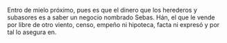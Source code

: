 Entro de mielo próximo, pues es que el dinero que los herederos y subasores es a saber un negocio nombrado Sebas. Hán, el que le vende por libre de otro viento, censo, empeño ni hipoteca, facta ni expresó y por tal lo asegura en.